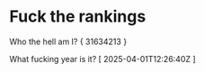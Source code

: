 # Fuck the rankings

Who the hell am I?
{ 31634213 }

What fucking year is it?
[ 2025-04-01T12:26:40Z ]
